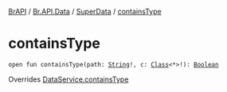 [BrAPI](../../index.md) / [Br.API.Data](../index.md) / [SuperData](index.md) / [containsType](./contains-type.md)

# containsType

`open fun containsType(path: `[`String`](https://kotlinlang.org/api/latest/jvm/stdlib/kotlin/-string/index.html)`!, c: `[`Class`](https://docs.oracle.com/javase/8/docs/api/java/lang/Class.html)`<*>!): `[`Boolean`](https://kotlinlang.org/api/latest/jvm/stdlib/kotlin/-boolean/index.html)

Overrides [DataService.containsType](../-data-service/contains-type.md)

